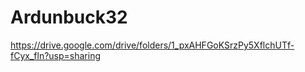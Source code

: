 # Ardunbuck32

https://drive.google.com/drive/folders/1_pxAHFGoKSrzPy5XflchUTf-fCyx_fln?usp=sharing

